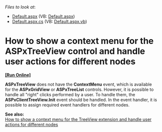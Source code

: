<!-- default file list -->
*Files to look at*:

* [Default.aspx](./CS/WebSite/Default.aspx) (VB: [Default.aspx](./VB/WebSite/Default.aspx))
* [Default.aspx.cs](./CS/WebSite/Default.aspx.cs) (VB: [Default.aspx.vb](./VB/WebSite/Default.aspx.vb))
<!-- default file list end -->
# How to show a context menu for the ASPxTreeView control and handle user actions for different nodes
<!-- run online -->
**[[Run Online]](https://codecentral.devexpress.com/e2896/)**
<!-- run online end -->


<p><strong>ASPxTreeView</strong> does not have the <strong>ContextMenu</strong> event, which is available for the <strong>ASPxGridView</strong> or <strong>ASPxTreeList</strong> controls. However, it is possible to handle all "right" clicks performed by a user. To handle them, the <strong>ASPxClientTreeView.Init</strong> event should be handled. In the event handler, it is possible to assign required event handlers for different nodes.</p><p><strong>See also:</strong><br />
<a href="https://www.devexpress.com/Support/Center/p/E4277">How to show a context menu for the TreeView extension and handle user actions for different nodes</a></p>

<br/>


